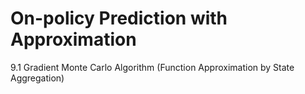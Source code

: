 # On-policy Prediction with Approximation
9.1 Gradient Monte Carlo Algorithm (Function Approximation by State Aggregation)

